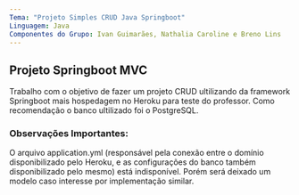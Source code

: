 ```yaml
---
Tema: "Projeto Simples CRUD Java Springboot"
Linguagem: Java
Componentes do Grupo: Ivan Guimarães, Nathalia Caroline e Breno Lins
---
```


## Projeto Springboot MVC
Trabalho com o objetivo de fazer um projeto CRUD ultilizando da framework 
Springboot mais hospedagem no Heroku para teste do professor. Como recomendação o
banco ultilizado foi o PostgreSQL.

### Observações Importantes:
O arquivo application.yml (responsável pela conexão entre o domínio disponibilizado 
pelo Heroku, e as configurações do banco também disponibilizado pelo mesmo) está indisponível.
Porém será deixado um modelo caso interesse por implementação similar.